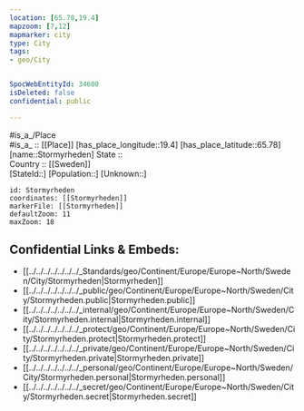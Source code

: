 ```yaml
---
location: [65.78,19.4] 
mapzoom: [7,12] 
mapmarker: city 
type: City
tags:
- geo/City


SpocWebEntityId: 34600
isDeleted: false
confidential: public

---
```

#is_a_/Place  
#is_a_ :: [[Place]] 
[has_place_longitude::19.4] 
[has_place_latitude::65.78] 
[name::Stormyrheden] 
State ::  
Country :: [[Sweden]]  
[StateId::] 
[Population::] 
[Unknown::] 


```leaflet
id: Stormyrheden
coordinates: [[Stormyrheden]] 
markerFile: [[Stormyrheden]] 
defaultZoom: 11 
maxZoom: 18
```


## Confidential Links & Embeds: 
- [[../../../../../../../_Standards/geo/Continent/Europe/Europe~North/Sweden/City/Stormyrheden|Stormyrheden]] 
- [[../../../../../../../_public/geo/Continent/Europe/Europe~North/Sweden/City/Stormyrheden.public|Stormyrheden.public]] 
- [[../../../../../../../_internal/geo/Continent/Europe/Europe~North/Sweden/City/Stormyrheden.internal|Stormyrheden.internal]] 
- [[../../../../../../../_protect/geo/Continent/Europe/Europe~North/Sweden/City/Stormyrheden.protect|Stormyrheden.protect]] 
- [[../../../../../../../_private/geo/Continent/Europe/Europe~North/Sweden/City/Stormyrheden.private|Stormyrheden.private]] 
- [[../../../../../../../_personal/geo/Continent/Europe/Europe~North/Sweden/City/Stormyrheden.personal|Stormyrheden.personal]] 
- [[../../../../../../../_secret/geo/Continent/Europe/Europe~North/Sweden/City/Stormyrheden.secret|Stormyrheden.secret]] 
